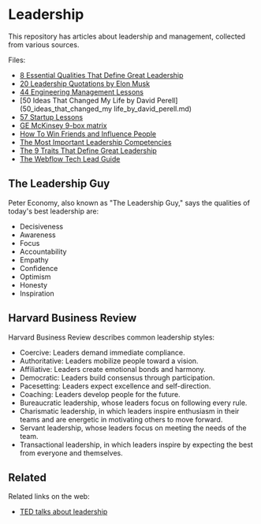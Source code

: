# Leadership

This repository has articles about leadership and management, collected from various sources.

Files:

* [8 Essential Qualities That Define Great Leadership](8-essential-qualities-that-define-great-leadership.md)
* [20 Leadership Quotations by Elon Musk](20_leadership_quotations_by_elon_musk.md)
* [44 Engineering Management Lessons](44-engineering-management-lessons.md)
* [50 Ideas That Changed My Life by David Perell](50_ideas_that_changed_my life_by_david_perell.md)
* [57 Startup Lessons](57-startup-lessons.md)
* [GE McKinsey 9-box matrix](ge_mckinsey_9_box_matrix.md)
* [How To Win Friends and Influence People](how_to_win_friends_and_influence_people.md)
* [The Most Important Leadership Competencies](the-most-important-leadership-compentencies.md)
* [The 9 Traits That Define Great Leadership](the-9-traits-that-define-great-leadership.md)
* [The Webflow Tech Lead Guide](the-webflow-tech-lead-guide.md)


## The Leadership Guy

Peter Economy, also known as "The Leadership Guy," says the qualities of today's best leadership are:

* Decisiveness
* Awareness
* Focus
* Accountability
* Empathy
* Confidence
* Optimism
* Honesty
* Inspiration


## Harvard Business Review

Harvard Business Review describes common leadership styles:

* Coercive: Leaders demand immediate compliance.
* Authoritative: Leaders mobilize people toward a vision.
* Affiliative: Leaders create emotional bonds and harmony.
* Democratic: Leaders build consensus through participation.
* Pacesetting: Leaders expect excellence and self-direction.
* Coaching: Leaders develop people for the future.
* Bureaucratic leadership, whose leaders focus on following every rule.
* Charismatic leadership, in which leaders inspire enthusiasm in their teams and are energetic in motivating others to move forward.
* Servant leadership, whose leaders focus on meeting the needs of the team.
* Transactional leadership, in which leaders inspire by expecting the best from everyone and themselves.


## Related

Related links on the web:

* [TED talks about leadership](https://www.ted.com/topics/leadership)
